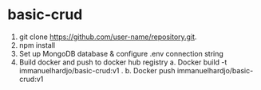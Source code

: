 # basic-crud
 
1. git clone https://github.com/user-name/repository.git.
2. npm install
3. Set up MongoDB database & configure .env connection string
4. Build docker and push to docker hub registry
 a. Docker build -t immanuelhardjo/basic-crud:v1 .
 b. Docker push immanuelhardjo/basic-crud:v1
 
